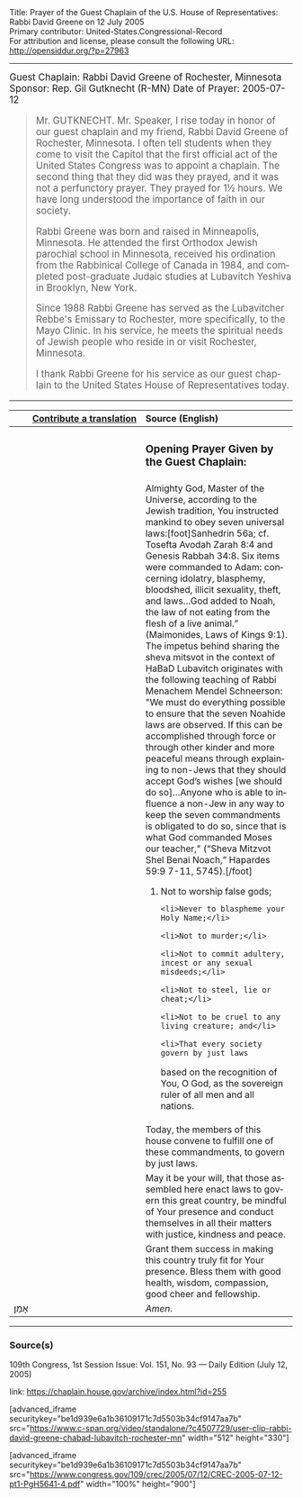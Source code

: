 <html>
<head></head>
<body>
Title: Prayer of the Guest Chaplain of the U.S. House of Representatives: Rabbi David Greene on 12 July 2005<br />
Primary contributor: United-States.Congressional-Record<br />
For attribution and license, please consult the following URL: <a href="http://opensiddur.org/?p=27963">http://opensiddur.org/?p=27963</a>
<p />
<hr />

<div class="english" lang="en" style="font-size:1.2em;">
Guest Chaplain: Rabbi David Greene of Rochester, Minnesota
Sponsor: Rep. Gil Gutknecht (R-MN)
Date of Prayer: 2005-07-12

<blockquote>
Mr. GUTKNECHT. Mr. Speaker, I rise today in honor of our guest chaplain and my friend, Rabbi David Greene of Rochester, Minnesota. I often tell students when they come to visit the Capitol that the first official act of the United States Congress was to appoint a chaplain. The second thing that they did was they prayed, and it was not a perfunctory prayer. They prayed for 1½ hours. We have long understood the importance of faith in our society.

Rabbi Greene was born and raised in Minneapolis, Minnesota. He attended the first Orthodox Jewish parochial school in Minnesota, received his ordination from the Rabbinical College of Canada in 1984, and completed post-graduate Judaic studies at Lubavitch Yeshiva in Brooklyn, New York.

Since 1988 Rabbi Greene has served as the Lubavitcher Rebbe's Emissary to Rochester, more specifically, to the Mayo Clinic. In his service, he meets the spiritual needs of Jewish people who reside in or visit Rochester, Minnesota.

I thank Rabbi Greene for his service as our guest chaplain to the United States House of Representatives today.
</blockquote>
</div>

<hr />

<table style="margin-left: auto;margin-right: auto;" class="draggable">
<thead><tr><th id="x" style="text-align: right;"><a href="/contributing/upload/">Contribute a translation</a></th><th style="text-align: left;">Source (English)</th></tr></thead>
<tbody>
<tr><td style="vertical-align:top;" width="46%">
<div class="liturgy" lang="he">

</span></div></td>
 
<td style="vertical-align:top;" width="53%">
<div class="english" lang="en">
<h3>Opening Prayer Given by the Guest Chaplain:</h3>
</div></td></tr>

<tr><td style="vertical-align:top;" width="46%">
<div class="liturgy" lang="he">

</span></div></td>
 
<td style="vertical-align:top;" width="53%">
<div class="english" lang="en">
Almighty God, 
Master of the Universe, 
according to the Jewish tradition, 
You instructed mankind to obey seven universal laws:[foot]Sanhedrin 56a; cf. Tosefta Avodah Zarah 8:4 and Genesis Rabbah 34:8. Six items were commanded to Adam: concerning idolatry, blasphemy, bloodshed, illicit sexuality, theft, and laws…God added to Noah, the law of not eating from the flesh of a live animal.” (Maimonides, Laws of Kings 9:1). The impetus behind sharing the sheva mitsvot in the context of ḤaBaD Lubavitch originates with the following teaching of Rabbi Menachem Mendel Schneerson: "We must do everything possible to ensure that the seven Noahide laws are observed. If this can be accomplished through force or through other kinder and more peaceful means through explaining to non-Jews that they should accept God’s wishes [we should do so]…Anyone who is able to influence a non-Jew in any way to keep the seven commandments is obligated to do so, since that is what God commanded Moses our teacher," (“Sheva Mitzvot Shel Benai Noach,” Hapardes 59:9 7-11, 5745).[/foot]&nbsp;
&nbsp;
<ol>
    <li>Not to worship false gods;</li>

    <li>Never to blaspheme your Holy Name;</li>

    <li>Not to murder;</li>

    <li>Not to commit adultery, incest or any sexual misdeeds;</li>

    <li>Not to steel, lie or cheat;</li>

    <li>Not to be cruel to any living creature; and</li>

    <li>That every society govern by just laws 
based on the recognition of You, O God, 
as the sovereign ruler of all men and all nations.</li>
</ol>
</div></td></tr>

<tr><td style="vertical-align:top;" width="46%">
<div class="liturgy" lang="he">

</span></div></td>
 
<td style="vertical-align:top;" width="53%">
<div class="english" lang="en">
Today, 
the members of this house 
convene to fulfill 
one of these commandments, 
to govern by just laws.
</div></td></tr>

<tr><td style="vertical-align:top;" width="46%">
<div class="liturgy" lang="he">

</span></div></td>
 
<td style="vertical-align:top;" width="53%">
<div class="english" lang="en">
May it be your will, 
that those assembled here 
enact laws to govern this great country, 
be mindful of Your presence 
and conduct themselves in all their matters 
with justice, 
kindness 
and peace.
</div></td></tr>

<tr><td style="vertical-align:top;" width="46%">
<div class="liturgy" lang="he">

</span></div></td>
 
<td style="vertical-align:top;" width="53%">
<div class="english" lang="en">
Grant them success 
in making this country 
truly fit for Your presence. 
Bless them 
with good health, 
wisdom, 
compassion, 
good cheer 
and fellowship.
</div></td></tr>

<tr><td style="vertical-align:top;" width="46%">
<div class="liturgy" lang="he">
אָמֵן׃
</span></div></td>
 
<td style="vertical-align:top;" width="53%">
<div class="english" lang="en">
<em>Amen</em>.
</div></td></tr>
</tbody></table>

<hr />

<h3>Source(s)</h3>

109th Congress, 1st Session
Issue: Vol. 151, No. 93 — Daily Edition (July 12, 2005)

link: <a href="https://chaplain.house.gov/archive/index.html?id=255">https://chaplain.house.gov/archive/index.html?id=255</a>

[advanced_iframe securitykey="be1d939e6a1b36109171c7d5503b34cf9147aa7b" src="https://www.c-span.org/video/standalone/?c4507729/user-clip-rabbi-david-greene-chabad-lubavitch-rochester-mn" width="512" height="330"]

[advanced_iframe securitykey="be1d939e6a1b36109171c7d5503b34cf9147aa7b" src="https://www.congress.gov/109/crec/2005/07/12/CREC-2005-07-12-pt1-PgH5641-4.pdf" width="100%" height="900"]
</body>
</html>